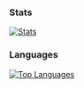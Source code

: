 ### Stats
[![Stats](https://github-readme-stats.vercel.app/api?username=Sardingfish&show_icons=true&include_all_commits=true&hide_title=true)](https://github.com/Sardingfish)
### Languages
[![Top Languages](https://github-readme-stats.vercel.app/api/top-langs/?username=Sardingfish&layout=compact&hide_title=true&card_width=445)](https://github.com/Sardingfish?tab=repositories)
